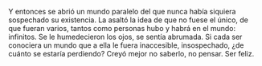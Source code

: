 Y entonces se abrió un mundo paralelo del que nunca había siquiera sospechado su existencia. La asaltó la idea de que no fuese el único, de que fueran varios, tantos como personas hubo y habrá en el mundo: infinitos. Se le humedecieron los ojos, se sentía abrumada. Si cada ser conociera un mundo que a ella le fuera inaccesible, insospechado, ¿de cuánto se estaría perdiendo? Creyó mejor no saberlo, no pensar. Ser feliz.
